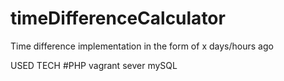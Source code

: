 # timeDifferenceCalculator
 Time difference implementation in the form of x days/hours ago
 
 USED TECH
 #PHP 
 vagrant sever
 mySQL
